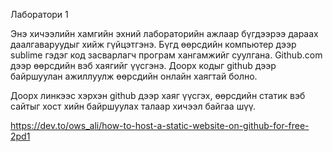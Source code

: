 Лаборатори 1  

Энэ хичээлийн хамгийн эхний лабораторийн ажлаар бүгдээрээ дараах даалгаваруудыг хийж гүйцэтгэнэ. 
Бүгд өөрсдийн компьютер дээр sublime гэдэг код засварлагч програм хангамжийг суулгана. 
Github.com дээр өөрсдийн вэб хаягийг үүсгэнэ. 
Доорх кодыг github дээр байршуулан ажиллуулж өөрсдийн онлайн хаягтай болно. 


Доорх линкээс хэрхэн github дээр хаяг үүсгэх, өөрсдийн статик вэб сайтыг хост хийн байршуулах талаар хичээл байгаа шүү. 

https://dev.to/ows_ali/how-to-host-a-static-website-on-github-for-free-2pd1